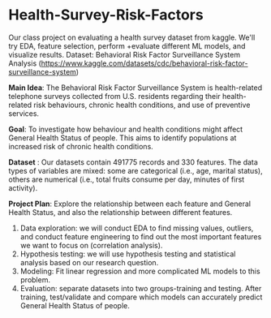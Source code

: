 # Health-Survey-Risk-Factors
Our class project on evaluating a health survey dataset from kaggle. We'll try EDA, feature selection, perform +evaluate different ML models, and visualize results. 
Dataset: Behavioral Risk Factor Surveillance System Analysis (https://www.kaggle.com/datasets/cdc/behavioral-risk-factor-surveillance-system)

**Main Idea**: The Behavioral Risk Factor Surveillance System is health-related telephone surveys collected from U.S. residents regarding their health-related risk behaviours, chronic health conditions, and use of preventive services. 

**Goal**: To investigate how behaviour and health conditions might affect General Health Status of people. This aims to identify populations at increased risk of chronic health conditions.

**Dataset** : Our datasets contain 491775 records and 330 features. The data types of variables are mixed: some are categorical (i.e., age, marital status), others are numerical (i.e., total fruits consume per day, minutes of first activity).

**Project Plan**: Explore the relationship between each feature and General Health Status, and also the relationship between different features. 
1. Data exploration: we will conduct EDA to find missing values, outliers, and conduct feature engineering to find out the most important features we want to focus on (correlation analysis). 
2. Hypothesis testing: we will use hypothesis testing and statistical analysis based on our research question.
3. Modeling: Fit linear regression and more complicated ML models to this problem.
4. Evaluation: separate datasets into two groups-training and testing. After training, test/validate and compare which models can accurately predict General Health Status of people.
